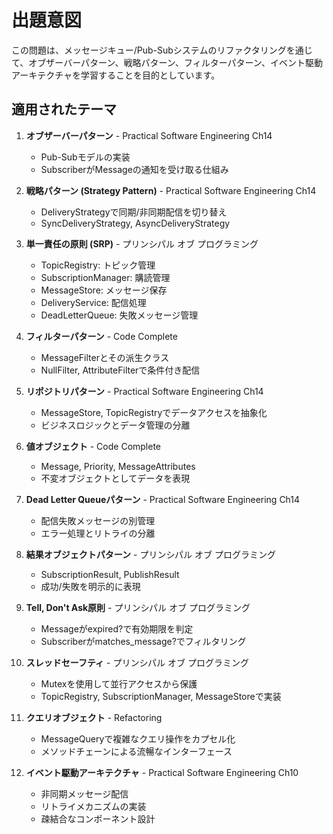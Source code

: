 # 出題意図

この問題は、メッセージキュー/Pub-Subシステムのリファクタリングを通じて、オブザーバーパターン、戦略パターン、フィルターパターン、イベント駆動アーキテクチャを学習することを目的としています。

## 適用されたテーマ

1. **オブザーバーパターン** - Practical Software Engineering Ch14
   - Pub-Subモデルの実装
   - SubscriberがMessageの通知を受け取る仕組み

2. **戦略パターン (Strategy Pattern)** - Practical Software Engineering Ch14
   - DeliveryStrategyで同期/非同期配信を切り替え
   - SyncDeliveryStrategy, AsyncDeliveryStrategy

3. **単一責任の原則 (SRP)** - プリンシパル オブ プログラミング
   - TopicRegistry: トピック管理
   - SubscriptionManager: 購読管理
   - MessageStore: メッセージ保存
   - DeliveryService: 配信処理
   - DeadLetterQueue: 失敗メッセージ管理

4. **フィルターパターン** - Code Complete
   - MessageFilterとその派生クラス
   - NullFilter, AttributeFilterで条件付き配信

5. **リポジトリパターン** - Practical Software Engineering Ch14
   - MessageStore, TopicRegistryでデータアクセスを抽象化
   - ビジネスロジックとデータ管理の分離

6. **値オブジェクト** - Code Complete
   - Message, Priority, MessageAttributes
   - 不変オブジェクトとしてデータを表現

7. **Dead Letter Queueパターン** - Practical Software Engineering Ch14
   - 配信失敗メッセージの別管理
   - エラー処理とリトライの分離

8. **結果オブジェクトパターン** - プリンシパル オブ プログラミング
   - SubscriptionResult, PublishResult
   - 成功/失敗を明示的に表現

9. **Tell, Don't Ask原則** - プリンシパル オブ プログラミング
   - Messageがexpired?で有効期限を判定
   - Subscriberがmatches_message?でフィルタリング

10. **スレッドセーフティ** - プリンシパル オブ プログラミング
    - Mutexを使用して並行アクセスから保護
    - TopicRegistry, SubscriptionManager, MessageStoreで実装

11. **クエリオブジェクト** - Refactoring
    - MessageQueryで複雑なクエリ操作をカプセル化
    - メソッドチェーンによる流暢なインターフェース

12. **イベント駆動アーキテクチャ** - Practical Software Engineering Ch10
    - 非同期メッセージ配信
    - リトライメカニズムの実装
    - 疎結合なコンポーネント設計
